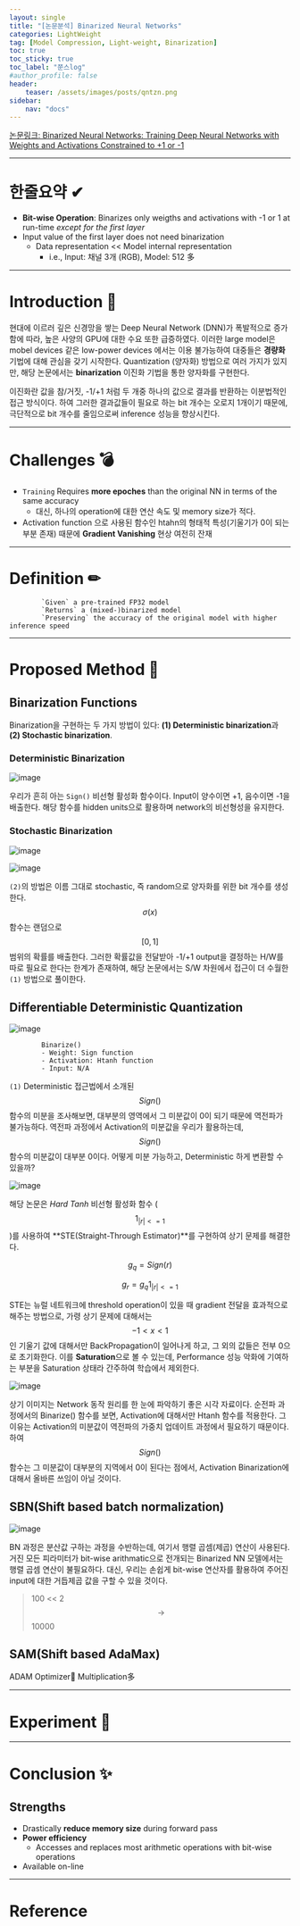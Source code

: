 ```yaml
---
layout: single
title: "[논문분석] Binarized Neural Networks"
categories: LightWeight
tag: [Model Compression, Light-weight, Binarization]
toc: true
toc_sticky: true
toc_label: "쭌스log"
#author_profile: false
header:
    teaser: /assets/images/posts/qntzn.png
sidebar:
    nav: "docs"
---
```


[논문링크: Binarized Neural Networks: Training Deep Neural Networks with Weights and Activations Constrained to +1 or -1](https://arxiv.org/pdf/1602.02830.pdf)

****
# 한줄요약 ✔
- **Bit-wise Operation**: Binarizes only weigths and activations with -1 or 1 at run-time *except for the first layer*
- Input value of the first layer does not need binarization
    - Data representation << Model internal representation
        - i.e., Input: 채널 3개 (RGB), Model: 512 多

****
# Introduction 🙌
현대에 이르러 깊은 신경망을 쌓는 Deep Neural Network (DNN)가 폭발적으로 증가함에 따라, 높은 사양의 GPU에 대한 수요 또한 급증하였다. 이러한 large model은 mobel devices 같은 low-power devices 에서는 이용 불가능하여 대중들은 **경량화** 기법에 대해 관심을 갖기 시작한다. Quantization (양자화) 방법으로 여러 가지가 있지만, 해당 논문에서는 **binarization** 이진화 기법을 통한 양자화를 구현한다.

이진화란 값을 참/거짓, -1/+1 처럼 두 개중 하나의 값으로 결과를 반환하는 이분법적인 접근 방식이다. 하여 그러한 결과값들이 필요로 하는 bit 개수는 오로지 1개이기 때문에, 극단적으로 bit 개수를 줄임으로써 inference 성능을 향상시킨다.

****
# Challenges 💣
- `Training` Requires **more epoches** than the original NN in terms of the same accuracy
    - 대신, 하나의 operation에 대한 연산 속도 및 memory size가 적다.
- Activation function 으로 사용된 함수인 htahn의 형태적 특성(기울기가 0이 되는 부분 존재) 때문에 **Gradient Vanishing** 현상 여전히 잔재

****
# Definition ✏
            `Given` a pre-trained FP32 model
            `Returns` a (mixed-)binarized model
            `Preserving` the accuracy of the original model with higher inference speed

****
# Proposed Method 🧿
## Binarization Functions
Binarization을 구현하는 두 가지 방법이 있다: **(1) Deterministic binarization**과 **(2) Stochastic binarization**.

### Deterministic Binarization
![image](https://user-images.githubusercontent.com/39285147/217169809-8a51f70e-07a2-48b2-bf7e-97eb83b5bc10.png)

우리가 흔히 아는 `Sign()` 비선형 활성화 함수이다. Input이 양수이면 +1, 음수이면 -1을 배출한다. 해당 함수를 hidden units으로 활용하며 network의 비선형성을 유지한다.

### Stochastic Binarization
![image](https://user-images.githubusercontent.com/39285147/217170358-1ff28116-8b51-4c4f-b03a-dd74eb37803a.png)

![image](https://user-images.githubusercontent.com/39285147/217170433-b50c4038-0312-456d-8669-e1e01dce02c3.png)

`(2)`의 방법은 이름 그대로 stochastic, 즉 random으로 양자화를 위한 bit 개수를 생성한다. $$\sigma(x)$$ 함수는 랜덤으로 $$[0, 1]$$ 범위의 확률를 배출한다. 그러한 확률값을 전달받아 -1/+1 output을 결정하는 H/W를 따로 필요로 한다는 한계가 존재하여, 해당 논문에서는 S/W 차원에서 접근이 더 수월한 `(1)` 방법으로 풀이한다.

## Differentiable Deterministic Quantization
![image](https://user-images.githubusercontent.com/39285147/217172970-1941f2ea-8b5b-431c-abf8-ae1623b184eb.png)

            Binarize()
            - Weight: Sign function
            - Activation: Htanh function
            - Input: N/A

`(1)` Deterministic 접근법에서 소개된 $$Sign()$$ 함수의 미분을 조사해보면, 대부분의 영역에서 그 미분값이 0이 되기 때문에 역전파가 불가능하다. 역전파 과정에서 Activation의 미분값을 우리가 활용하는데, $$Sign()$$ 함수의 미분값이 대부분 0이다. 어떻게 미분 가능하고, Deterministic 하게 변환할 수 있을까?

![image](https://user-images.githubusercontent.com/39285147/217171474-a027ac93-5baf-4950-95a1-25ef372c433e.png)

해당 논문은 *Hard Tanh* 비선형 활성화 함수 ($$1_{|r|<=1}$$)를 사용하여 **STE(Straight-Through Estimator)**를 구현하여 상기 문제를 해결한다.

$$g_q=Sign(r)$$

$$g_r=g_q1_{|r|<=1}$$

STE는 뉴럴 네트워크에 threshold operation이 있을 때 gradient 전달을 효과적으로 해주는 방법으로, 가령 상기 문제에 대해서는 $$-1< x < 1$$ 인 기울기 값에 대해서만 BackPropagation이 일어나게 하고, 그 외의 값들은 전부 0으로 초기화한다. 이를 **Saturation**으로 볼 수 있는데, Performance 성능 악화에 기여하는 부분을 Saturation 상태라 간주하여 학습에서 제외한다.

![image](https://user-images.githubusercontent.com/39285147/217173042-b2f0e912-5977-4f6e-b2d9-89a1cdc03afa.png)

상기 이미지는 Network 동작 원리를 한 눈에 파악하기 좋은 시각 자료이다. 순전파 과정에서의 Binarize() 함수를 보면, Activation에 대해서만 Htanh 함수를 적용한다. 그 이유는 Activation의 미분값이 역전파의 가중치 업데이트 과정에서 필요하기 때문이다. 하여 $$Sign()$$ 함수는 그 미분값이 대부분의 지역에서 0이 된다는 점에서, Activation Binarization에 대해서 올바른 쓰임이 아닐 것이다.

## SBN(Shift based batch normalization)
![image](https://user-images.githubusercontent.com/39285147/217180006-bc5326b1-04b4-4b59-9820-a6b01d00bd24.png)

BN 과정은 분산값 구하는 과정을 수반하는데, 여기서 행렬 곱셈(제곱) 연산이 사용된다. 거진 모든 피라미터가 bit-wise arithmatic으로 전개되는 Binarized NN 모델에서는 행렬 곱셈 연산이 불필요하다. 대신, 우리는 손쉽게 bit-wise 연산자를 활용하여 주어진 input에 대한 거듭제곱 값을 구할 수 있을 것이다.

> 100 << 2 $$\rightarrow$$ 10000


## SAM(Shift based AdaMax)
ADAM Optimizer Multiplication多

****
# Experiment 👀


****
# Conclusion ✨
## Strengths
- Drastically **reduce memory size** during forward pass
- **Power efficiency**
    - Accesses and replaces most arithmetic operations with bit-wise operations
- Available on-line

****
# Reference